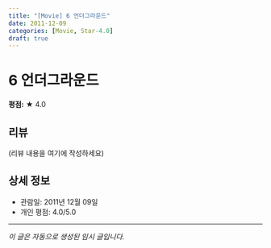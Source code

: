 ```yaml
---
title: "[Movie] 6 언더그라운드"
date: 2011-12-09
categories: [Movie, Star-4.0]
draft: true
---
```


# 6 언더그라운드

**평점:** ★ 4.0

## 리뷰

(리뷰 내용을 여기에 작성하세요)

## 상세 정보

- 관람일: 2011년 12월 09일
- 개인 평점: 4.0/5.0

---

*이 글은 자동으로 생성된 임시 글입니다.*
